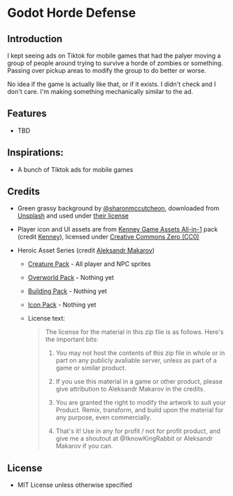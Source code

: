 # Godot Horde Defense

## Introduction

I kept seeing ads on Tiktok for mobile games that had the palyer moving a group of people around trying to survive a horde of zombies or something. Passing over pickup areas to modify the group to do better or worse.

No idea if the game is actually like that, or if it exists. I didn't check and I don't care. I'm making something mechanically similar to the ad.

## Features

- TBD

## Inspirations:

- A bunch of Tiktok ads for mobile games

## Credits

- Green grassy background by [@sharonmccutcheon](https://unsplash.com/@sharonmccutcheon), downloaded from [Unsplash](https://unsplash.com/photos/fSlCxR0dnZY) and used under [their license](https://unsplash.com/license)

- Player icon and UI assets are from [Kenney Game Assets All-in-1](https://kenney.itch.io/kenney-game-assets) pack (credit [Kenney](www.kenney.nl)), licensed under [Creative Commons Zero (CC0)](http://creativecommons.org/publicdomain/zero/1.0/)

- Heroic Asset Series (credit [Aleksandr Makarov](https://www.patreon.com/iknowkingrabbit))

  - [Creature Pack](https://iknowkingrabbit.itch.io/heroic-creature-pack) - All player and NPC sprites

  - [Overworld Pack](https://iknowkingrabbit.itch.io/heroic-overworld) - Nothing yet

  - [Building Pack](https://iknowkingrabbit.itch.io/heroic-building-pack) - Nothing yet

  - [Icon Pack](https://iknowkingrabbit.itch.io/heroic-icon-pack) - Nothing yet

  - License text:

    > The license for the material in this zip file is as follows. Here's the important bits:
    >
    > 1. You may not host the contents of this zip file in whole or in part on any publicly avaliable server, unless as part of a game or similar product.
    >
    > 2. If you use this material in a game or other product, please give attribution to Aleksandr Makarov in the credits.
    >
    > 3. You are granted the right to modify the artwork to suit your Product. Remix, transform, and build upon the material for any purpose, even commercially.
    >
    > 4. That's it! Use in any for profit / not for profit product, and give me a shoutout at @IknowKingRabbit or Aleksandr Makarov if you can.



## License

- MIT License unless otherwise specified
